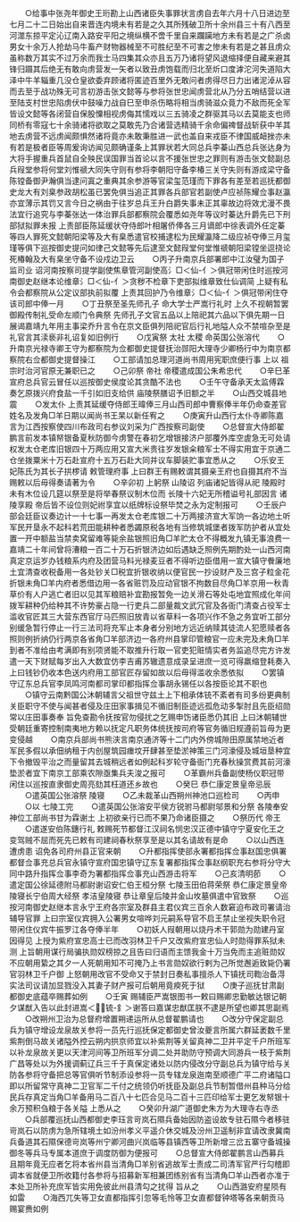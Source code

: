<!-- { "loadSidebar": true } -->
　　○给事中张尧年御史王珩勘上山西诸臣失事罪状言虏自去年六月十八日进边至七月二十二日始出自来晋连内境未有若是之久其所残破卫所十余州县三十有八西至河澨东掠平定沁辽南入路安平阳之境纵横不啻千里自来躝躏地方未有若是之广杀卤男女十余万人抢劫马牛畜产财物器械至不可胜纪至不可害之惨未有若是之甚且虏众虽称数万其实不过万余而我士马四集其众亦且五万乃诸将望风退缩择便自藏来避其锋归蹑其后绝无有敢向虏营发一矢者以致丑虏饱载而归北至炘口度滹沱河失道陷大泽中牛羊辎重几没仓皇欲委弃顾诸将匿迹百里外无敢问者虏得尽日力出诸泥淖从容而去至于战功殊无可言初游击张文懿等与参将张世忠闻虏营北从乃分五哨结营以进至陆支村世忠陷虏伏中鼓噪力战自巳至申杀伤略将相当虏骑滋众竟力不敌而死全军皆设文懿等各闭营自保股憟相视虏侮其懦戏以三五骑凌之群驱其马以去莫能支也师同桥有零寇七十余骑诸将欲取之莫敢先乃合诸营选精骑千余命偏禆督战斩获中羊其地去虏营不远虏闻颇惧然诸将竟亦未敢秉胜进一武也盖自来戎臣不律国威衄挫亦未有若是极者臣等周爰询访闻见颇确谨条上其罪状若大同总兵李蓁山西总兵张达身为大将手握重兵首鼠自全殃民误国罪当首论以言不援张世忠之罪则有游击张文懿副总兵叚堂参将何堂刘惟禠大同失守则有参将李朝阳守备李椿三关守失则有游成梁守备陈镗备御尹瀚俱当逮问寘之重典其余参游等官梁玺范瑾而下罪各有差至若巡抚都御史龙大有刘臬参政胡松虽已罢免俱当追正其罪各兵部官若副使卢应祯陈耀佥事赵瀛亦宜薄示其罚又言今日之祸由于往岁总兵王升白爵失事未正其辜故边将效尤漫不畏法宜行追究与李蓁张达一体治罪兵部都察院会覆悉如尧年等议时蓁达升爵先已下刑部狱拟罪未报  上责部臣陈延缓状夺侍郎叶相屠侨俸各三月谪郎中徐表调外任定蓁等四人罪死文懿朝阳梁等及大有臬悉遣官校捕逮松为民耀瀛降二级应祯夺俸三月玺瑾等俱下巡按御史提问如律己文懿等先后逮至文懿叚堂何堂惟禠朝阳梁镗坐逗挠论死椿翰及大有臬坐守备不设戍边卫云
　　○丙子升南京兵部署郎中江汝璧为国子监司业  诏河南按察司提学副使焦章管河副使高氵□＜仙-亻＞俱冠带闲住时巡按河南御史赵继本论维章氵□＜仙-亻＞贪秽不检章下吏部拟维章致仕仙调简  上疑有私令会都察院从公定议部执前拟覆  上责其回护乃令维章氵□＜仙-亻＞俱冠带闲住夺该司郎中俸一月
　　○丁丑祭至圣先师孔子  命大学士严嵩行礼时  上久不视朝暂罢御殿传制礼受命左顺门令典祭  先师孔子文官五品以上陪祀其六品以下俱先期一日展谒嘉靖九年用主事梁乔升言令在京文臣俱列陪祀官后行礼地隘人众不禁喧杂至是礼官言其渎亵非礼诏复如旧例行
　　○戊寅祭  太社  太稷  命英国公张溶代
　　○升南京光禄寺卿王守为都察院为佥都御史提督抚治郧阳大理寺少卿杨行中为南京都察院右佥都御史提督操江
　　○工部请加总理河道尚书周用宪职庶便行事  上以  祖宗时治河官原无兼职已之
　　○己卯祭  帝社  帝稷遣成国公朱希忠代
　　○辛巳革宣府总兵官云冒任以巡按御史侯度论其贪酷不法也
　　○壬午守备承天太监傅霖奏乞原拨兴府食盐一千引如旧支给供  庙陵祭膳诏予旧额之半
　　○山西交城县地震
　　○发太仆  上责其延缓夺侍郎王暐俸三月山西司郎中曹察俸半年仍命查差官姓名及发角□羊日期以闻尚书王杲以新任宥之
　　○庚寅升山西行太仆寺卿陈嘉言为江西按察使四川布政司右参议刘采为广西按察司副使
　　○总督宣大侍郎翟鹏言前发本镇帑银备夏秋防御今虏警在春初乞增银接济户部覆外库空虗急无可处请权发太仓老库旧银四十万两应用又宣大米贵往岁发银籴粮军士不得实用宜于京通二仓坐拨粟米十万石赴宣府十五万石赴大同并议车脚装贮事宜悉从之
　　○乐安王妃陈氏为其长子拱椤请  敕管理府事  上曰群王有赐敕谓其摄亲王府也自摄其府不当赐敕以后毋得奏请著为令
　　○辛卯初  上躬祭  山陵诏  列庙诸妃皆得从祀  陵殿时未有木位设几筵以祭至是将举春祭议制木位而  长陵十六妃无所稽谥号礼部因言  诸陵享殿  帝后皆不设位则妃祔享宜以纸牌标设祭毕焚之永为定制报可
　　○壬辰户部会廷臣议奏边计一十七事一再发太仓老库银二十万两接济宣大军饷一各边地土听军民开垦永不起科若荒田能耕种者悉蠲原税各地有当修筑城堡者拨军防护者从宜处置一开中额盐当禁卖窝留难等毙余盐银照旧角□羊贮太仓不得概发九镇无事浪费一嘉靖二十年间曾将漕粮一百二十万石折银济边如后遇缺乏照例先期酌处一山西河南真定京运岁办钱粮系内府及团营马料光禄麦豆者不得听边臣借用一宣大镇守餋廉地土宜清查收税备用一各处钞关□税宜折银收纳以便官民一抄设财产及三宫子粒金花折银未角□羊内府者悉借边用一各省赃罚及应动官银不拘数目尽角□羊京用一秋青草价有人户逃亡者旧以见其军粮赔补宜勘报暂免一边关滑石等处屯地宜照成化年间拨军耕种仍给种其不许势豪占隐一行吏兵二部量裁文武冗官及各衙门清查占役军士滥收官匠其三大营东西官厅马匹照旧放青以省草料一各项兴作不急之务宜听工部分别缓急暂行停止一行三法司将充军止本身者分别地方远近纳赎其徒流人犯愿赎者各照则例折纳仍行两京各省角□羊部济边一各府州县掌印管粮官一应未完及未角□羊到者不准给由考满即有别项贤能不取推升行取一官吏犯赃情实者务监追尽完方许发遣一天下财赋每岁出入大数宜仿李吉甫苏辙遗意成录呈进庶一览可得羸缩登耗奏入  上曰钱钞仍收本色送内府用工部官匠存留如故以后毋得滥收余悉依拟
　　○罢镇守辽东总兵官李凤鸣河南都司掌印都指挥佥事胡永锡任以各按臣论其不职也
　　○镇守云南黔国公沐朝辅言父祖世守兹土上下相承体铳不紊者有司多纷更典制关臣职守不使与闻甚者侵及庄田家事揖见不循旧制臣迹远孤危动多掣肘且先臣绍勋常以庄田事奏奉  旨免查勘令抚按官勿侵扰之乞赐申饬诸臣悉仍其旧  上曰沐朝辅世受朝廷重寄控制南夷地方赖以抚定凡职务体统抚按司府等官务循旧规遵前旨毋为更变侵越
　　○南京兵部尚书熊浃言南京通济等十二门内外傍城隙田原属禁地近者军民多假以承佃纳租于内创屋筑园瘗坟开肆甚至垫淤神策三门河濠侵及城垣垦种宜下令撤毁平治之而量留其去城稍远者如例起科岁轮守备衙门充春秋操赏费其前河濠垫淤者宜下南京工部乘农隙亟集兵夫浚之报可
　　○革霸州兵备副使杨仪职冠带闲住以巡按直隶御史周亮劾其枉道还乡故也
　　○癸巳  恭仁康定景皇帝忌辰
　　○遣英国公张溶祭  陵寝
　　○乙未裁革山西朔州神池口巡检司
　　○丙申
　　○以  七陵工完
　　○遣英国公张溶安平侯方锐驸马都尉邬景和分祭  各陵奉安  神位工部尚书甘为霖谢土  上初欲亲行已而不果乃命诸臣摄之
　　○祭历代  帝王
　　○遣遂安伯陈鏸行礼  敕赐死节都督江汉祠名悯忠汉正德中镇守宁夏安化王之变驾贼不屈而死先已敕有司建祠春秋祭享至是以其名请故有是命
　　○以山西连遭虏患  诏免各司府州县正官来朝
　　○升都指挥使郤永署都指挥佥事赵国忠俱署都督佥事充总兵官永镇守宣府国忠镇守辽东复署都指挥佥事赵纲职充右参将分守大同中路升指挥佥事李奇为署都指挥佥事充山西游击将军
　　○己亥清明莭
　　○遣定国公徐延德附马都尉谢诏安仁伯王桓分祭  七陵玉田伯蒋荣祭  恭仁康定景皇帝陵寝长宁伯周大经祭  孝洁皇陵寝  恭让章皇后陵并金山坆墓俱遣中官致祭
　　○巡按河南御史赵继本言永宁王府各宗室及群县主君仪宾三百余人数窘迫布政司署请治辅导官罪  上曰宗室仪宾拥入公署男女喧哗刘元嗣系导官不启王禁止坐视失职令冠带闲住仪宾牛振罗江各夺俸半年
　　○初妖人叚朝用以烧丹术干郭勋为勋建丹室因得见  上授为紫府宣忠高士已而改羽林卫千户又改紫府宣忠仙人时勋得罪系狱未测  上旨朝用谋行局骗执勋奴榜掠之且告曰归语而主馈我金十万当免而主追赃勋奴不应朝用絷之其夕一人死朝用知不可掩乃上书言勋奴欲行剌为己所觉邂逅致毙仍署官羽林卫千户御  上怒朝用改官不受命又于禁封日奏私事擅杀人下镇抚司鞫治备淂实法司议请加显戮没入其妻子财产报可后朝用竟瘐死于狱
　　○庚子巡抚甘肃副都御史底蕴卒赐葬如例
　　○壬寅  赐辅臣严嵩银图书一敕曰赐卿忠勤敏达银记朝夕谋猷入告以此封进嵩＜锍-釒＞谢答曰嘉谋忠猷匡朕不逮是所望也卿其思副焉
　　○改朔州卫治为总督府增置朔递运所从总督翟鹏请也
　　○改分守保定副总兵为镇守增设龙泉故关参将一员先行巡抚保定都御史曾汝夔言所属六群延袤数千里紫荆倒马故关诸隘外控云朔内拱京师宜以补紫荆等关留真神二卫并平定千户所班军以补龙泉故关更以天津河间等卫所班军分调二处并助防守预调大同游兵一枝于紫荆广昌等处以为外援调蓟辽兵三千于真保定诸处以防内侵改分守副总兵为镇守给与关防各参将守备把总等官俱听节制添设参将一员专辖龙泉迤南至顺德广平二府诸隘口即以所留常守真神二卫官军二千付之统领仍听抚臣及副总兵节制暂借州县种马分给民兵存真定当角□羊备用马二百八十七匹合见马二百十三匹印给军士更乞发帑银十余万预积刍粮于各关隘  上悉从之
　　○癸卯升湖广道御史朱方为大理寺右寺丞
　　○兵部覆巡抚山西都御史李珏言岢岚石隰兵备始因防盗设故专驻石隰今者移驻岢岚石以防虏为急所辖境土如汾州孝义平遥介休交城及汾州卫遥制非宜请改隶冀南兵备道其石隰保德岢岚等州宁卿河曲兴岚临等县镇西等卫所新增三岔五寨守备城操御冬等兵马专属本道庶于调度防御为便报可
　　○总督宣大侍郎翟鹏言山西募兵且期年竟无应者乞将本省州县当清角□羊别省逃故军士责成二司清军官严行勾稽即调本省就便卫所收籍付各参将与招募新军相兼团练别省有当清角□羊山西者亦准于本处卫所补充庶军皆实用免彼此州县清勾之扰得  旨从之
　　○山西潞安府星陨有如雷
　　○海西兀失等卫女直都指挥引忽等毛怜等卫女直都督钟塔等各来朝贡马赐宴赉如例
